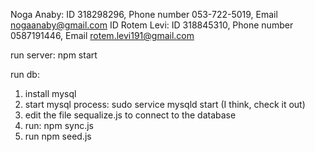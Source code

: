 Noga Anaby: ID 318298296, Phone number 053-722-5019, Email nogaanaby@gmail.com
ID Rotem Levi: ID 318845310, Phone number 0587191446, Email rotem.levi191@gmail.com

run server:
npm start

run db:

1. install mysql
2. start mysql process: sudo service mysqld start (I think, check it out)
3. edit the file sequalize.js to connect to the database
4. run: npm sync.js
5. run npm seed.js
